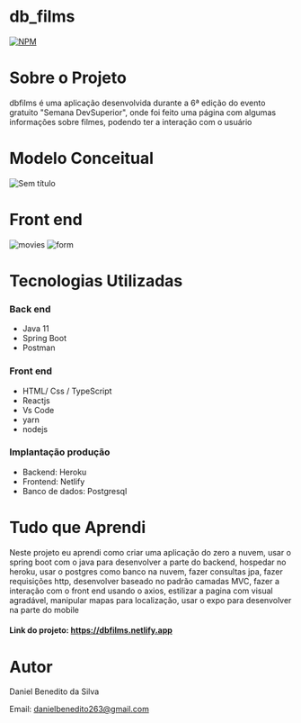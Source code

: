 # db_films
[![NPM](https://img.shields.io/npm/l/react)](https://github.com/Daniel-BS-Dev/bootcamp-devsuperior/blob/main/LICENSE)

# Sobre o Projeto

dbfilms é uma aplicação desenvolvida durante a 6ª edição do evento gratuito "Semana DevSuperior", onde foi feito 
uma página com algumas informações sobre filmes, podendo ter a interação com o usuário


# Modelo Conceitual
![Sem título](https://user-images.githubusercontent.com/81425846/149604741-5c6043c3-e730-4a75-aacf-adffb2b3912b.png)

# Front end 

![movies](https://user-images.githubusercontent.com/81425846/149604900-9e26c8cb-a06b-4305-bf3e-f0701a84f799.png)
![form](https://user-images.githubusercontent.com/81425846/149605286-38f53b0e-8568-4429-930d-b17f0363d467.png)

   
# Tecnologias Utilizadas 
### Back end
   - Java 11
   - Spring Boot
   - Postman
   
### Front end
   - HTML/ Css / TypeScript
   - Reactjs
   - Vs Code
   - yarn
   - nodejs
   

### Implantação produção
   - Backend: Heroku
   - Frontend: Netlify
   - Banco de dados: Postgresql
   
 # Tudo que Aprendi
 
   Neste projeto eu aprendi como criar uma aplicação do zero a nuvem, usar o spring boot com o java para desenvolver a parte do backend, hospedar no heroku, usar o 
   postgres como banco na nuvem, fazer consultas jpa, fazer requisições http, desenvolver baseado no padrão camadas MVC, fazer a interação com o front end usando o axios,
   estilizar a pagina com visual agradável, manipular mapas para localização, usar o expo para desenvolver na parte do mobile
   
 #### Link do projeto: https://dbfilms.netlify.app



# Autor 

Daniel Benedito da Silva

Email: danielbenedito263@gmail.com
